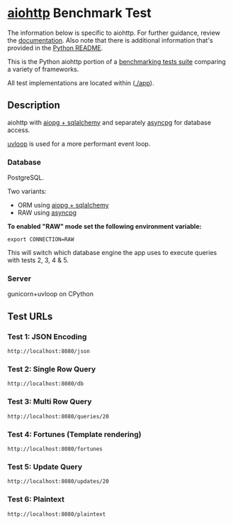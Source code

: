 # [aiohttp](http://aiohttp.readthedocs.io/) Benchmark Test

The information below is specific to aiohttp. For further guidance, 
review the [documentation](http://frameworkbenchmarks.readthedocs.org/en/latest/). 
Also note that there is additional information that's provided in 
the [Python README](../).

This is the Python aiohttp portion of a [benchmarking tests suite](../../) 
comparing a variety of frameworks.

All test implementations are located within ([./app](app)).

## Description

aiohttp with [aiopg + sqlalchemy](http://aiopg.readthedocs.io/en/stable/sa.html) and 
separately [asyncpg](https://magicstack.github.io/asyncpg/current/) for database access.
 
[uvloop](https://github.com/MagicStack/uvloop) is used for a more performant event loop.

### Database

PostgreSQL.

Two variants:
* ORM using [aiopg + sqlalchemy](http://aiopg.readthedocs.io/en/stable/sa.html)
* RAW using [asyncpg](https://magicstack.github.io/asyncpg/current/)

**To enabled "RAW" mode set the following environment variable:**
 
```
export CONNECTION=RAW
```

This will switch which database engine the app uses to execute queries with tests 2, 3, 4 & 5.

### Server

gunicorn+uvloop on CPython

## Test URLs

### Test 1: JSON Encoding 

    http://localhost:8080/json

### Test 2: Single Row Query

    http://localhost:8080/db

### Test 3: Multi Row Query 

    http://localhost:8080/queries/20

### Test 4: Fortunes (Template rendering)

    http://localhost:8080/fortunes

### Test 5: Update Query

    http://localhost:8080/updates/20

### Test 6: Plaintext

    http://localhost:8080/plaintext
